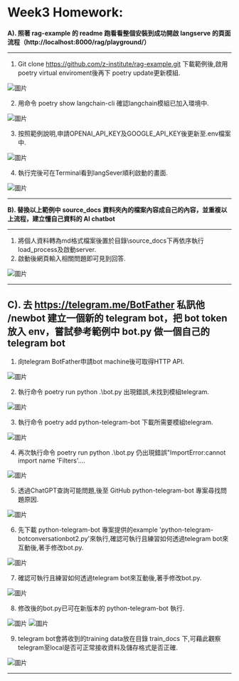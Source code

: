 # Week3 Homework:
**A). 照著 rag-example 的 readme 跑看看整個安裝到成功開啟 langserve 的頁面流程（http://localhost:8000/rag/playground/）**

---
1. Git clone https://github.com/z-institute/rag-example.git 下載範例後,啟用poetry virtual enviroment後再下 poetry update更新模組.

![圖片](images/1.png)

2. 用命令 poetry show langchain-cli 確認langchain模組已加入環境中.

![圖片](images/2.png)

3. 按照範例說明,申請OPENAI_API_KEY及GOOGLE_API_KEY後更新至.env檔案中.

![圖片](images/3.png)

4. 執行完後可在Terminal看到langSever順利啟動的畫面.

![圖片](images/4.png)

---
**B). 替換以上範例中 source_docs 資料夾內的檔案內容成自己的內容，並重複以上流程，建立懂自己資料的 AI chatbot**

---
1. 將個人資料轉為md格式檔案後置於目錄\source_docs下再依序執行load_process及啟動server.
2. 啟動後網頁輸入相關問題即可見到回答.

![圖片](images/5.png)

---

**C). 去 https://telegram.me/BotFather 私訊他 /newbot 建立一個新的 telegram bot，把 bot token 放入 env，嘗試參考範例中 bot.py 做一個自己的 telegram bot**
---
1. 向telegram BotFather申請bot machine後可取得HTTP API.

![圖片](images/10.png)

2. 執行命令 poetry run python .\bot.py 出現錯誤,未找到模組telegram.

![圖片](images/11.png)

3. 執行命令 poetry add python-telegram-bot 下載所需要模組telegram.

![圖片](images/12.png)

4. 再次執行命令 poetry run python .\bot.py 仍出現錯誤"ImportError:cannot import name 'Filters'....

![圖片](images/13.png)

5. 透過ChatGPT查詢可能問題,後至 GitHub python-telegram-bot 專案尋找問題原因.

![圖片](images/14.png)

6. 先下載 python-telegram-bot 專案提供的example 'python-telegram-botconversationbot2.py'來執行,確認可執行且練習如何透過telegram bot來互動後,著手修改bot.py.

![圖片](images/15.png)

7. 確認可執行且練習如何透過telegram bot來互動後,著手修改bot.py.

![圖片](images/16.png)

8. 修改後的bot.py已可在新版本的 python-telegram-bot 執行.

![圖片](images/17.png)
![圖片](images/18.png)

9. telegram bot會將收到的training data放在目錄 train_docs 下,可藉此觀察telegram至local是否可正常接收資料及儲存格式是否正確.

![圖片](images/19.png)

---